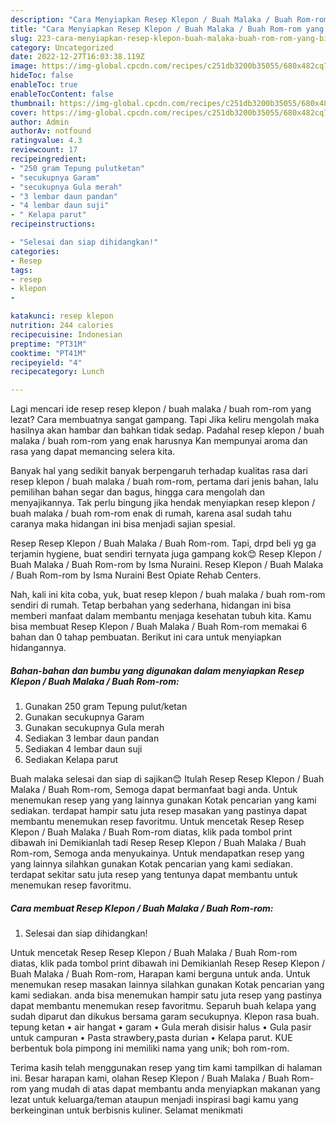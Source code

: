```yaml
---
description: "Cara Menyiapkan Resep Klepon / Buah Malaka / Buah Rom-rom yang Bikin Ngiler, Buat Buka Puasa Sempurna"
title: "Cara Menyiapkan Resep Klepon / Buah Malaka / Buah Rom-rom yang Bikin Ngiler, Buat Buka Puasa Sempurna"
slug: 223-cara-menyiapkan-resep-klepon-buah-malaka-buah-rom-rom-yang-bikin-ngiler-buat-buka-puasa-sempurna
category: Uncategorized
date: 2022-12-27T16:03:38.119Z
image: https://img-global.cpcdn.com/recipes/c251db3200b35055/680x482cq70/resep-klepon-buah-malaka-buah-rom-rom-foto-resep-utama.jpg
hideToc: false
enableToc: true
enableTocContent: false
thumbnail: https://img-global.cpcdn.com/recipes/c251db3200b35055/680x482cq70/resep-klepon-buah-malaka-buah-rom-rom-foto-resep-utama.jpg
cover: https://img-global.cpcdn.com/recipes/c251db3200b35055/680x482cq70/resep-klepon-buah-malaka-buah-rom-rom-foto-resep-utama.jpg
author: Admin
authorAv: notfound
ratingvalue: 4.3
reviewcount: 17
recipeingredient:
- "250 gram Tepung pulutketan"
- "secukupnya Garam"
- "secukupnya Gula merah"
- "3 lembar daun pandan"
- "4 lembar daun suji"
- " Kelapa parut"
recipeinstructions:

- "Selesai dan siap dihidangkan!"
categories:
- Resep
tags:
- resep
- klepon
- 

katakunci: resep klepon  
nutrition: 244 calories
recipecuisine: Indonesian
preptime: "PT31M"
cooktime: "PT41M"
recipeyield: "4"
recipecategory: Lunch

---
```



Lagi mencari ide resep resep klepon / buah malaka / buah rom-rom yang lezat? Cara membuatnya sangat gampang. Tapi Jika keliru mengolah maka hasilnya akan hambar dan bahkan tidak sedap. Padahal resep klepon / buah malaka / buah rom-rom yang enak harusnya Kan mempunyai aroma dan rasa yang dapat memancing selera kita.


Banyak hal yang sedikit banyak berpengaruh terhadap kualitas rasa dari resep klepon / buah malaka / buah rom-rom, pertama dari jenis bahan, lalu pemilihan bahan segar dan bagus, hingga cara mengolah dan menyajikannya. Tak perlu bingung jika hendak menyiapkan resep klepon / buah malaka / buah rom-rom enak di rumah, karena asal sudah tahu caranya maka hidangan ini bisa menjadi sajian spesial.

Resep Resep Klepon / Buah Malaka / Buah Rom-rom. Tapi, drpd beli yg ga terjamin hygiene, buat sendiri ternyata juga gampang kok😊 Resep Klepon / Buah Malaka / Buah Rom-rom by Isma Nuraini. Resep Klepon / Buah Malaka / Buah Rom-rom by Isma Nuraini Best Opiate Rehab Centers.


Nah, kali ini kita coba, yuk, buat resep klepon / buah malaka / buah rom-rom sendiri di rumah. Tetap berbahan yang sederhana, hidangan ini bisa memberi manfaat dalam membantu menjaga kesehatan tubuh kita. Kamu bisa membuat Resep Klepon / Buah Malaka / Buah Rom-rom memakai 6 bahan dan 0 tahap pembuatan. Berikut ini cara untuk menyiapkan hidangannya.

<!--inarticleads1-->

##### Bahan-bahan dan bumbu yang digunakan dalam menyiapkan Resep Klepon / Buah Malaka / Buah Rom-rom:

1. Gunakan 250 gram Tepung pulut/ketan
1. Gunakan secukupnya Garam
1. Gunakan secukupnya Gula merah
1. Sediakan 3 lembar daun pandan
1. Sediakan 4 lembar daun suji
1. Sediakan  Kelapa parut


Buah malaka selesai dan siap di sajikan😊 Itulah Resep Resep Klepon / Buah Malaka / Buah Rom-rom, Semoga dapat bermanfaat bagi anda. Untuk menemukan resep yang yang lainnya gunakan Kotak pencarian yang kami sediakan. terdapat hampir satu juta resep masakan yang pastinya dapat membantu menemukan resep favoritmu. Untuk mencetak Resep Resep Klepon / Buah Malaka / Buah Rom-rom diatas, klik pada tombol print dibawah ini Demikianlah tadi Resep Resep Klepon / Buah Malaka / Buah Rom-rom, Semoga anda menyukainya. Untuk mendapatkan resep yang yang lainnya silahkan gunakan Kotak pencarian yang kami sediakan. terdapat sekitar satu juta resep yang tentunya dapat membantu untuk menemukan resep favoritmu. 

<!--inarticleads2-->

##### Cara membuat Resep Klepon / Buah Malaka / Buah Rom-rom:


1. Selesai dan siap dihidangkan!

Untuk mencetak Resep Resep Klepon / Buah Malaka / Buah Rom-rom diatas, klik pada tombol print dibawah ini Demikianlah Resep Resep Klepon / Buah Malaka / Buah Rom-rom, Harapan kami berguna untuk anda. Untuk menemukan resep masakan lainnya silahkan gunakan Kotak pencarian yang kami sediakan. anda bisa menemukan hampir satu juta resep yang pastinya dapat membantu menemukan resep favoritmu. Separuh buah kelapa yang sudah diparut dan dikukus bersama garam secukupnya. Klepon rasa buah. tepung ketan • air hangat • garam • Gula merah disisir halus • Gula pasir untuk campuran • Pasta strawbery,pasta durian • Kelapa parut. KUE berbentuk bola pimpong ini memiliki nama yang unik; boh rom-rom. 

Terima kasih telah menggunakan resep yang tim kami tampilkan di halaman ini. Besar harapan kami, olahan Resep Klepon / Buah Malaka / Buah Rom-rom yang mudah di atas dapat membantu anda menyiapkan makanan yang lezat untuk keluarga/teman ataupun menjadi inspirasi bagi kamu yang berkeinginan untuk berbisnis kuliner. Selamat menikmati
